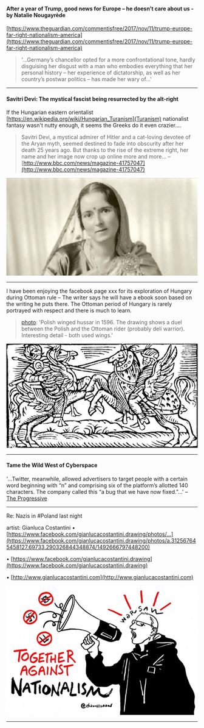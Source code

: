 #### After a year of Trump, good news for Europe – he doesn’t care about us - by Natalie Nougayrède ####
[https://www.theguardian.com/commentisfree/2017/nov/11/trump-europe-far-right-nationalism-america](https://www.theguardian.com/commentisfree/2017/nov/11/trump-europe-far-right-nationalism-america)
> '...Germany’s chancellor opted for a more confrontational tone, hardly disguising her disgust with a man who embodies everything that her personal history – her experience of dictatorship, as well as her country’s postwar politics – has made her wary of...'


---



#### Savitri Devi: The mystical fascist being resurrected by the alt-right ####

If the Hungarian eastern orientalist [https://en.wikipedia.org/wiki/Hungarian_Turanism](Turanism) nationalist fantasy wasn't nutty enough, it seems the Greeks do it even crazier....



> Savitri Devi, a mystical admirer of Hitler and a cat-loving devotee of the Aryan myth, seemed destined to fade into obscurity after her death 25 years ago. But thanks to the rise of the extreme right, her name and her image now crop up online more and more...
– [http://www.bbc.com/news/magazine-41757047](http://www.bbc.com/news/magazine-41757047)

![Savitri Devi](https://raw.githubusercontent.com/meltsintoair/jd/master/img/SavitriDevi.jpg "Savitri Devi")

---

I have been enjoying the facebook page xxx for its exploration of Hungary during Ottoman rule – The writer says he will have a ebook soon based on the writing he puts there.  The Ottoman period of Hungary is rarely portrayed with respect and there is much to learn.

> [photo](https://www.facebook.com/photo.php?fbid=502935860079946&set=p.502935860079946): 'Polish winged hussar in 1596. The drawing shows a duel between the Polish and the Ottoman rider (probably deli warrior). Interesting detail - both used wings.'

![Winged Hussar](https://raw.githubusercontent.com/meltsintoair/jd/master/img/Polish.winged.hussar.jpg "Winged Hussar") 

---

#### Tame the Wild West of Cyberspace ####
'...Twitter, meanwhile, allowed advertisers to target people with a certain word beginning with “n” and comprising six of the platform’s allotted 140 characters. The company called this “a bug that we have now fixed.”...' – [The Progressive](http://progressive.org/op-eds/tame-the-wild-west-of-cyberspace/)

---

Re: Nazis in #Poland last night

artist: Gianluca Costantini
• [https://www.facebook.com/gianlucacostantini.drawing/photos/...](https://www.facebook.com/gianlucacostantini.drawing/photos/a.312567645458127.69733.290326844348874/1492666797448200)

• [https://www.facebook.com/gianlucacostantini.drawing](https://www.facebook.com/gianlucacostantini.drawing)

• [http://www.gianlucacostantini.com](http://www.gianlucacostantini.com)

![re: Nazis in Poland](https://raw.githubusercontent.com/meltsintoair/jd/master/img/natl.poland.jpg)

---
